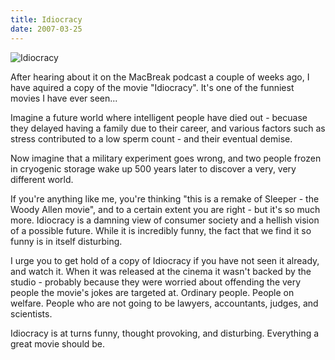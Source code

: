 ```yaml
---
title: Idiocracy
date: 2007-03-25
---
```


![Idiocracy](https://source.unsplash.com/03UCoidYvXw/1600x900)

After hearing about it on the MacBreak podcast a couple of weeks ago, I have aquired a copy of the movie "Idiocracy". It's one of the funniest movies I have ever seen...

Imagine a future world where intelligent people have died out - becuase they delayed having a family due to their career, and various factors such as stress contributed to a low sperm count - and their eventual demise.

Now imagine that a military experiment goes wrong, and two people frozen in cryogenic storage wake up 500 years later to discover a very, very different world.

If you're anything like me, you're thinking "this is a remake of Sleeper - the Woody Allen movie", and to a certain extent you are right - but it's so much more. Idiocracy is a damning view of consumer society and a hellish vision of a possible future. While it is incredibly funny, the fact that we find it so funny is in itself disturbing.

I urge you to get hold of a copy of Idiocracy if you have not seen it already, and watch it. When it was released at the cinema it wasn't backed by the studio - probably because they were worried about offending the very people the movie's jokes are targeted at. Ordinary people. People on welfare. People who are not going to be lawyers, accountants, judges, and scientists.

Idiocracy is at turns funny, thought provoking, and disturbing. Everything a great movie should be.
